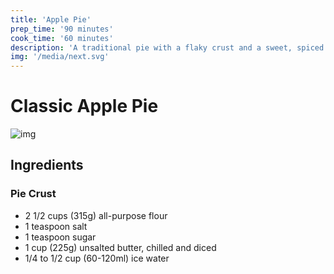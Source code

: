 ```yaml
---
title: 'Apple Pie'
prep_time: '90 minutes'
cook_time: '60 minutes'
description: 'A traditional pie with a flaky crust and a sweet, spiced apple filling, perfect for any occasion.'
img: '/media/next.svg'
---
```


# Classic Apple Pie

![img](/media/next.svg)

## Ingredients

### Pie Crust

- 2 1/2 cups (315g) all-purpose flour
- 1 teaspoon salt
- 1 teaspoon sugar
- 1 cup (225g) unsalted butter, chilled and diced
- 1/4 to 1/2 cup (60-120ml) ice water
